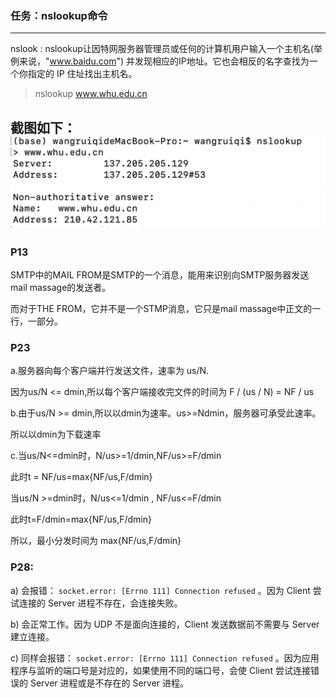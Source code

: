 ### 任务：nslookup命令

---

nslook : nslookup让因特网服务器管理员或任何的计算机用户输入一个主机名(举例来说，"www.baidu.com") 并发现相应的IP地址。它也会相反的名字查找为一个你指定的 IP 住址找出主机名。

>nslookup www.whu.edu.cn

截图如下：
<img src="hw4.png" width="%">
---

### P13

SMTP中的MAIL FROM是SMTP的一个消息，能用来识别向SMTP服务器发送mail massage的发送者。

而对于THE FROM，它并不是一个STMP消息，它只是mail massage中正文的一行，一部分。


### P23

a.服务器向每个客户端并行发送文件，速率为 us/N.

因为us/N <= dmin,所以每个客户端接收完文件的时间为 F / (us / N) = NF / us

b.由于us/N >= dmin,所以以dmin为速率。us>=Ndmin，服务器可承受此速率。

所以以dmin为下载速率

c.当us/N<=dmin时，N/us>=1/dmin,NF/us>=F/dmin

此时t = NF/us=max{NF/us,F/dmin}

当us/N >=dmin时，N/us<=1/dmin , NF/us<=F/dmin

此时t=F/dmin=max{NF/us,F/dmin}

所以，最小分发时间为 max{NF/us,F/dmin}

### P28:
a) 会报错： `socket.error: [Errno 111] Connection refused` 。因为 Client 尝试连接的 Server 进程不存在，会连接失败。

b) 会正常工作。因为 UDP 不是面向连接的，Client 发送数据前不需要与 Server 建立连接。

c) 同样会报错： `socket.error: [Errno 111] Connection refused` 。因为应用程序与监听的端口号是对应的，如果使用不同的端口号，会使 Client 尝试连接错误的 Server 进程或是不存在的 Server 进程。
